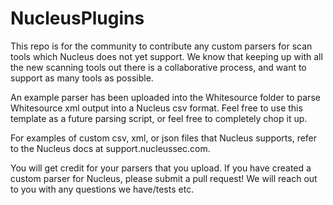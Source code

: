 # NucleusPlugins
This repo is for the community to contribute any custom parsers for scan tools which Nucleus does not yet support. We know that keeping up with all the new scanning tools out there is a collaborative process, and want to support as many tools as possible. 
 

An example parser has been uploaded into the Whitesource folder to parse Whitesource xml output into a Nucleus csv format. Feel free to use this template as a future parsing script, or feel free to completely chop it up.

For examples of custom csv, xml, or json files that Nucleus supports, refer to the Nucleus docs at support.nucleussec.com.

You will get credit for your parsers that you upload. If you have created a custom parser for Nucleus, please submit a pull request! We will reach out to you with any questions we have/tests etc. 

